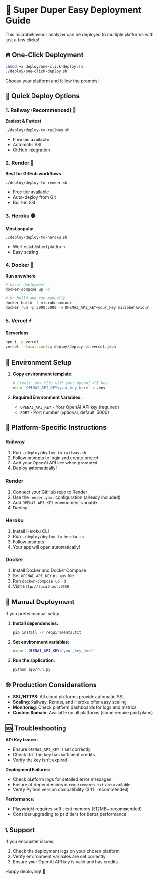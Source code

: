 # 🚀 Super Duper Easy Deployment Guide

This microbehaviour analyzer can be deployed to multiple platforms with just a few clicks!

## 🔥 One-Click Deployment

```bash
chmod +x deploy/one-click-deploy.sh
./deploy/one-click-deploy.sh
```

Choose your platform and follow the prompts!

## 🌟 Quick Deploy Options

### 1. Railway (Recommended) 🚂
**Easiest & Fastest**
```bash
./deploy/deploy-to-railway.sh
```
- Free tier available
- Automatic SSL
- GitHub integration

### 2. Render 🎨
**Best for GitHub workflows**
```bash
./deploy/deploy-to-render.sh
```
- Free tier available
- Auto-deploy from Git
- Built-in SSL

### 3. Heroku 🟣
**Most popular**
```bash
./deploy/deploy-to-heroku.sh
```
- Well-established platform
- Easy scaling

### 4. Docker 🐳
**Run anywhere**
```bash
# Local deployment
docker-compose up -d

# Or build and run manually
docker build -t microbehaviour .
docker run -p 5000:5000 -e OPENAI_API_KEY=your_key microbehaviour
```

### 5. Vercel ⚡
**Serverless**
```bash
npm i -g vercel
vercel --local-config deploy/deploy-to-vercel.json
```

## 🔐 Environment Setup

1. **Copy environment template:**
   ```bash
   # Create .env file with your OpenAI API key
   echo 'OPENAI_API_KEY=your_key_here' > .env
   ```

2. **Required Environment Variables:**
   - `OPENAI_API_KEY` - Your OpenAI API key (required)
   - `PORT` - Port number (optional, default: 5000)

## 🎯 Platform-Specific Instructions

### Railway
1. Run `./deploy/deploy-to-railway.sh`
2. Follow prompts to login and create project
3. Add your OpenAI API key when prompted
4. Deploy automatically!

### Render
1. Connect your GitHub repo to Render
2. Use the `render.yaml` configuration (already included)
3. Add `OPENAI_API_KEY` environment variable
4. Deploy!

### Heroku
1. Install Heroku CLI
2. Run `./deploy/deploy-to-heroku.sh`
3. Follow prompts
4. Your app will open automatically!

### Docker
1. Install Docker and Docker Compose
2. Set `OPENAI_API_KEY` in `.env` file
3. Run `docker-compose up -d`
4. Visit `http://localhost:5000`

## 🔧 Manual Deployment

If you prefer manual setup:

1. **Install dependencies:**
   ```bash
   pip install -r requirements.txt
   ```

2. **Set environment variables:**
   ```bash
   export OPENAI_API_KEY="your_key_here"
   ```

3. **Run the application:**
   ```bash
   python app/run.py
   ```

## 🌐 Production Considerations

- **SSL/HTTPS**: All cloud platforms provide automatic SSL
- **Scaling**: Railway, Render, and Heroku offer easy scaling
- **Monitoring**: Check platform dashboards for logs and metrics
- **Custom Domain**: Available on all platforms (some require paid plans)

## 🆘 Troubleshooting

**API Key Issues:**
- Ensure `OPENAI_API_KEY` is set correctly
- Check that the key has sufficient credits
- Verify the key isn't expired

**Deployment Failures:**
- Check platform logs for detailed error messages
- Ensure all dependencies in `requirements.txt` are available
- Verify Python version compatibility (3.11+ recommended)

**Performance:**
- Playwright requires sufficient memory (512MB+ recommended)
- Consider upgrading to paid tiers for better performance

## 📞 Support

If you encounter issues:
1. Check the deployment logs on your chosen platform
2. Verify environment variables are set correctly
3. Ensure your OpenAI API key is valid and has credits

Happy deploying! 🎉

